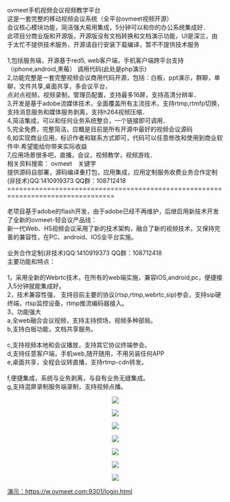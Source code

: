 ovmeet手机视频会议视频教学平台</br>
这是一套完整的移动视频会议系统（全平台ovmeet视频开源）</br>
会议核心模块功能，简洁强大易用集成，5分钟可以和你的办公系统集成好．</br>
此项目分商业版和开源版，开源版没有文档转换和文档演示功能，UI是深兰，由于太忙不提供技术服务，开源请自行安装下载编译，暂不不提供技术服务</br>
</br>
1,包括服务端，开源基于red5, web客户端，手机客户端跨平台支持（iphone,android,黑莓） 调用代码(此处是php演示)</br>
2,功能完整是一套完整视频会议商用代码开源，包括：白板，ppt演示，群聊，单聊，文件共享,桌面共享，多会议平台，</br>
点对点视频，视频录制，管理员配置，支持最多16屏，支持高清分辨率．</br>
3,开发是基于adobe流媒体技术，全面覆盖所有主流技术，支持rtmp,rtmfp切换，支持消息服务和媒体服务剥离，支持h264视频压缩．</br>
4,简洁集成，可以和任何业务系统整合，一个链接即可调用．</br>
5,完全免费，完整简洁，应概是目前是所有开源中最好的视频会议源码</br>
6,如实现商业应用，标识作者和联系方式即可，代码可以任意修改和使用到商业软件中.希望能给你带来实际收益</br>
7,应用场景很多吧，直播，会议，视频教学，视频游戏．</br>
相关资料搜索： ovmeet　关键字 </br>
提供源码自部署，源码编译重打包，应用集成，应用定制服务收费业务合作定制</br>
(非技术)QQ:1410919373  QQ群：108712418 
</br>
=================================================================================</br>
</br>
老项目基于adobe的flash开发，由于adobe已经不再维护，后继启用新技术开发了全新的ovmeet-轻会议产品线：</br>
新一代Web、H5视频会议采用了新的技术架构，融合了新的视频技术，又保持完善的兼容性，在PC、android、IOS全平台实施。</br>
</br>
业务合作定制(非技术)QQ:1410919373  QQ群：108712418</br>
主要功能和特点：</br>
</br>
1，采用全新的Webrtc技术，在所有的web端实施，兼容IOS,android,pc，便捷接入5分钟就能集成好。</br>
2，技术兼容性强， 支持目前主要的协议(rtsp,rtmp,webrtc,sip)参会，支持sip硬终端，rtsp监控设备，rtmp推流编码器接入。</br>
3，功能强大</br>
a,全web融合会议视频，支持主持控场，视频多种部局。</br>
b,支持白板功能，文档共享服务。</br></br>
c,支持视频本地和会议播放，支持其它协议终端参会。</br>
d,支持任意客户端，手机web,随开随用，不用另装任何APP</br>
e,桌面共享，全程会议转直播，支持rtmp-cdn转发。</br></br>
f,便捷集成，系统与业务剥离，与自有业务无缝集成。</br>
g,支持混屏录制服务端录制，支持视频点播。</br>
<p align="center"><img src="https://github.com/ccallcn/ovmeet/raw/master/TIM截图20190423172014.png" /></p>
<p align="center"><img src="https://github.com/ccallcn/ovmeet/raw/master/TIM图片20190324100853.png" /></p>
<p align="center"><img src="https://github.com/ccallcn/ovmeet/raw/master/TIM图片20190417110422.png" /></p>
<p align="center"><img src="https://github.com/ccallcn/ovmeet/raw/master/TIM图片20190417110426.png" /></p>
<p align="center"><img src="https://github.com/ccallcn/ovmeet/raw/master/TIM图片20190417110432.png" /></p>
<p align="center"><img src="https://github.com/ccallcn/ovmeet/raw/master/TIM图片20190423104528.png" /></p>
<p align="center"><img src="https://github.com/ccallcn/ovmeet/raw/master/TIM图片20190423104528.png" /></p>
<a href="https://w.ovmeet.com:9301/login.html">演示：https://w.ovmeet.com:9301/login.html</a>
